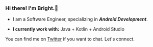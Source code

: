 ### Hi there! I'm Bright.👋

* I am a Software Engineer, specializing in **_Android Development_**.

* **I currently work with:** Java + Kotlin + Android Studio

You can find me on [Twitter](https://twitter.com/briocodes) if you want to chat. Let's connect.
<!--
**briocodes/briocodes** is a ✨ _special_ ✨ repository because its `README.md` (this file) appears on your GitHub profile.
Here are some ideas to get you started:

- 🔭 I’m currently working on...
- 🌱 I’m currently learning ...
- 👯 I’m looking to collaborate on...
- 🤔 I’m looking for help with ...
- 💬 Ask me about ...
- 📫 How to reach me: ...
- 😄 Pronouns: ...
- ⚡ Fun fact: ...
-->
